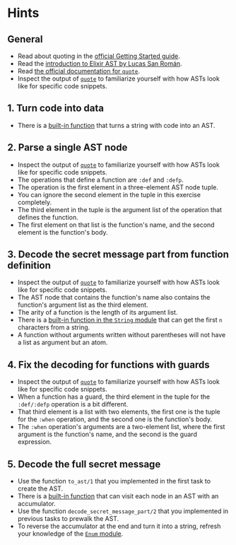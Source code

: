 # Hints

## General

- Read about quoting in the [official Getting Started guide][getting-started-quote].
- Read the [introduction to Elixir AST by Lucas San Román][ast-intro-lucas].
- Read [the official documentation for `quote`][doc-quote].
- Inspect the output of [`quote`][doc-quote] to familiarize yourself with how ASTs look like for specific code snippets.

## 1. Turn code into data

- There is a [built-in function][doc-code-string-to-quoted] that turns a string with code into an AST.

## 2. Parse a single AST node

- Inspect the output of [`quote`][doc-quote] to familiarize yourself with how ASTs look like for specific code snippets.
- The operations that define a function are `:def` and `:defp`.
- The operation is the first element in a three-element AST node tuple.
- You can ignore the second element in the tuple in this exercise completely.
- The third element in the tuple is the argument list of the operation that defines the function.
- The first element on that list is the function's name, and the second element is the function's body.

## 3. Decode the secret message part from function definition

- Inspect the output of [`quote`][doc-quote] to familiarize yourself with how ASTs look like for specific code snippets.
- The AST node that contains the function's name also contains the function's argument list as the third element.
- The arity of a function is the length of its argument list.
- There is a [built-in function in the `String` module][string-slice] that can get the first `n` characters from a string.
- A function without arguments written without parentheses will not have a list as argument but an atom.

## 4. Fix the decoding for functions with guards

- Inspect the output of [`quote`][doc-quote] to familiarize yourself with how ASTs look like for specific code snippets.
- When a function has a guard, the third element in the tuple for the `:def/:defp` operation is a bit different.
- That third element is a list with two elements, the first one is the tuple for the `:when` operation, and the second one is the function's body.
- The `:when` operation's arguments are a two-element list, where the first argument is the function's name, and the second is the guard expression.

## 5. Decode the full secret message

- Use the function `to_ast/1` that you implemented in the first task to create the AST.
- There is a [built-in function][macro-prewalk] that can visit each node in an AST with an accumulator.
- Use the function `decode_secret_message_part/2` that you implemented in previous tasks to prewalk the AST.
- To reverse the accumulator at the end and turn it into a string, refresh your knowledge of the [`Enum` module][enum].

[getting-started-quote]: https://elixir-lang.org/getting-started/meta/quote-and-unquote.html#quoting
[doc-quote]: https://hexdocs.pm/elixir/Kernel.SpecialForms.html#quote/2
[ast-intro-lucas]: https://dorgan.ar/posts/2021/04/the_elixir_ast/
[doc-code-string-to-quoted]: https://hexdocs.pm/elixir/Code.html#string_to_quoted/2
[string-slice]: https://hexdocs.pm/elixir/String.html#slice/2
[macro-prewalk]: https://hexdocs.pm/elixir/Macro.html#prewalk/3
[enum]: https://hexdocs.pm/elixir/Enum.html
